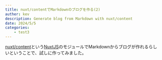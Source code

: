```yaml
---
title: nuxt/contentでMarkdownのブログを作る(2)
auther: kev
description: Generate blog from Markdown with nuxt/content
date: 2024/5/5
categories: 
    - test3
---
```


[nuxt/content](https://content.nuxtjs.org/ja)という[NuxtJS](https://ja.nuxtjs.org/)のモジュールでMarkdownからブログが作れるらしいということで、試しに作ってみました。